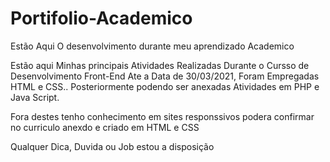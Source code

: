 # Portifolio-Academico
Estão Aqui O desenvolvimento durante meu aprendizado Academico


Estão aqui Minhas principais Atividades Realizadas Durante o Cursso de Desenvolvimento Front-End
Ate a Data de 30/03/2021, Foram Empregadas HTML e CSS.. Posteriormente
podendo ser anexadas Atividades em PHP e Java Script.

Fora destes tenho conhecimento em sites responssivos podera confirmar no curriculo anexdo e criado em HTML e CSS


Qualquer Dica, Duvida ou Job estou a disposição
